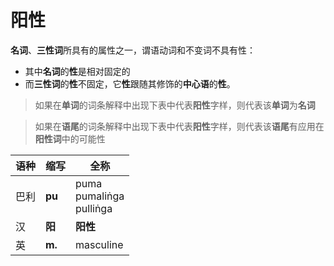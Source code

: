 # 阳性
**名词**、**三性词**所具有的属性之一，谓语动词和不变词不具有性：
- 其中**名词**的**性**是相对固定的
- 而**三性词**的**性**不固定，它**性**跟随其修饰的**中心语**的**性**。

>如果在**单词**的词条解释中出现下表中代表**阳性**字样，则代表该**单词**为**名词**

>如果在**语尾**的词条解释中出现下表中代表**阳性**字样，则代表该**语尾**有应用在**阳性词**中的可能性

|语种|缩写|全称|
|-|-|-|
|巴利|**pu**|puma<br>pumaliṅga<br>pulliṅga|
|汉|**阳**|**阳性**|
|英|**m.**|masculine|
